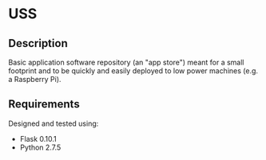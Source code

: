 USS
=======================

Description
-----------------------

Basic application software repository (an "app store") meant for a small footprint and to be quickly and easily deployed to low power machines (e.g. a Raspberry Pi).

Requirements
-----------------------

Designed and tested using:
 * Flask  0.10.1
 * Python 2.7.5